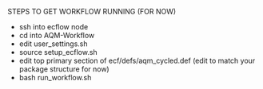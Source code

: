 STEPS TO GET WORKFLOW RUNNING (FOR NOW)
 * ssh into ecflow node 
 * cd into AQM-Workflow
 * edit user_settings.sh
 * source setup_ecflow.sh
 * edit top primary section of ecf/defs/aqm_cycled.def (edit to match your package structure for now)
 * bash run_workflow.sh

